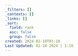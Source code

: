 ```yaml
---
_filters: []
_contexts: []
_links: []
_sort:
  field: rank
  asc: false
  group: false
created: 2024-02-18T01:10
Last Updated: 02-18-2024 | 1:10
---
```

